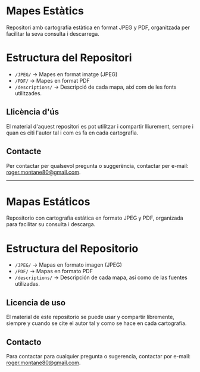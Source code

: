 # Mapes Estàtics
Repositori amb cartografia estàtica en format JPEG y PDF, organitzada per facilitar la seva consulta i descarrega.

# Estructura del Repositori  
- `/JPEG/` → Mapes en format imatge (JPEG)
- `/PDF/` → Mapes en format PDF
- `/descriptions/` → Descripció de cada mapa, així com de les fonts utilitzades.

## Llicència d'ús
El material d'aquest repositori es pot utilitzar i compartir lliurement, sempre i quan es citi l'autor tal i com es fa en cada cartografia. 

## Contacte
Per contactar per qualsevol pregunta o suggerència, contactar per e-mail: roger.montane80@gmail.com.

---------------------------------------------------------------------------------------------------------------------------------------------

# Mapas Estáticos
Repositorio con cartografia estática en formato JPEG y PDF, organizada para facilitar su consulta i descarga.

# Estructura del Repositorio  
- `/JPEG/` → Mapas en formato imagen (JPEG)
- `/PDF/` → Mapas en formato PDF
- `/descriptions/` → Descripción de cada mapa, así como de las fuentes utilizadas.


## Licencia de uso
El material de este repositorio se puede usar y compartir libremente, siempre y cuando se cite el autor tal y como se hace en cada cartografia. 

## Contacto
Para contactar para cualquier pregunta o sugerencia, contactar por e-mail: roger.montane80@gmail.com.

